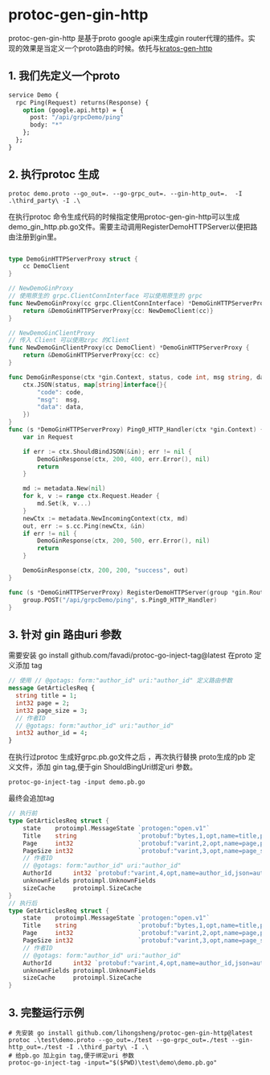 # protoc-gen-gin-http
protoc-gen-gin-http 是基于proto google api来生成gin router代理的插件。实现的效果是当定义一个proto路由的时候。依托与[kratos-gen-http](https://github.com/go-kratos/kratos/tree/main/cmd/protoc-gen-go-http)
## 1. 我们先定义一个proto
```protobuf
service Demo {
  rpc Ping(Request) returns(Response) {
    option (google.api.http) = {
      post: "/api/grpcDemo/ping"
      body: "*"
    };
  };
}
```
## 2. 执行protoc 生成
```shell
protoc demo.proto --go_out=. --go-grpc_out=. --gin-http_out=.  -I .\third_party\ -I .\
```
在执行protoc 命令生成代码的时候指定使用protoc-gen-gin-http可以生成demo_gin_http.pb.go文件。需要主动调用RegisterDemoHTTPServer以便把路由注册到gin里。
```go

type DemoGinHTTPServerProxy struct {
	cc DemoClient
}

// NewDemoGinProxy
// 使用原生的 grpc.ClientConnInterface 可以使用原生的 grpc
func NewDemoGinProxy(cc grpc.ClientConnInterface) *DemoGinHTTPServerProxy {
	return &DemoGinHTTPServerProxy{cc: NewDemoClient(cc)}
}

// NewDemoGinClientProxy
// 传入 Client 可以使用zrpc 的Client
func NewDemoGinClientProxy(cc DemoClient) *DemoGinHTTPServerProxy {
	return &DemoGinHTTPServerProxy{cc: cc}
}

func DemoGinResponse(ctx *gin.Context, status, code int, msg string, data interface{}) {
	ctx.JSON(status, map[string]interface{}{
		"code": code,
		"msg":  msg,
		"data": data,
	})
}
func (s *DemoGinHTTPServerProxy) Ping0_HTTP_Handler(ctx *gin.Context) {
	var in Request

	if err := ctx.ShouldBindJSON(&in); err != nil {
		DemoGinResponse(ctx, 200, 400, err.Error(), nil)
		return
	}

	md := metadata.New(nil)
	for k, v := range ctx.Request.Header {
		md.Set(k, v...)
	}
	newCtx := metadata.NewIncomingContext(ctx, md)
	out, err := s.cc.Ping(newCtx, &in)
	if err != nil {
		DemoGinResponse(ctx, 200, 500, err.Error(), nil)
		return
	}

	DemoGinResponse(ctx, 200, 200, "success", out)
}

func (s *DemoGinHTTPServerProxy) RegisterDemoHTTPServer(group *gin.RouterGroup) {
	group.POST("/api/grpcDemo/ping", s.Ping0_HTTP_Handler)
}
```
## 3. 针对 gin 路由uri 参数
需要安装 go install github.com/favadi/protoc-go-inject-tag@latest 在proto 定义添加 tag
```protobuf
// 使用 // @gotags: form:"author_id" uri:"author_id" 定义路由参数
message GetArticlesReq {
  string title = 1;
  int32 page = 2;
  int32 page_size = 3;
  // 作者ID
  // @gotags: form:"author_id" uri:"author_id"
  int32 author_id = 4;
}
```
在执行过protoc 生成好grpc.pb.go文件之后 ，再次执行替换 proto生成的pb 定义文件，添加 gin tag,便于gin ShouldBingUri绑定uri 参数。
```shell
protoc-go-inject-tag -input demo.pb.go
```
最终会追加tag
```go
// 执行前
type GetArticlesReq struct {
	state    protoimpl.MessageState `protogen:"open.v1"`
	Title    string                 `protobuf:"bytes,1,opt,name=title,proto3" json:"title,omitempty"`
	Page     int32                  `protobuf:"varint,2,opt,name=page,proto3" json:"page,omitempty"`
	PageSize int32                  `protobuf:"varint,3,opt,name=page_size,json=pageSize,proto3" json:"page_size,omitempty"`
	// 作者ID
	// @gotags: form:"author_id" uri:"author_id"
	AuthorId      int32 `protobuf:"varint,4,opt,name=author_id,json=authorId,proto3" json:"author_id,omitempty"`
	unknownFields protoimpl.UnknownFields
	sizeCache     protoimpl.SizeCache
}
// 执行后
type GetArticlesReq struct {
	state    protoimpl.MessageState `protogen:"open.v1"`
	Title    string                 `protobuf:"bytes,1,opt,name=title,proto3" json:"title,omitempty"`
	Page     int32                  `protobuf:"varint,2,opt,name=page,proto3" json:"page,omitempty"`
	PageSize int32                  `protobuf:"varint,3,opt,name=page_size,json=pageSize,proto3" json:"page_size,omitempty"`
	// 作者ID
	// @gotags: form:"author_id" uri:"author_id"
	AuthorId      int32 `protobuf:"varint,4,opt,name=author_id,json=authorId,proto3" json:"author_id,omitempty" form:"author_id" uri:"author_id"`
	unknownFields protoimpl.UnknownFields
	sizeCache     protoimpl.SizeCache
}
```
## 3. 完整运行示例
```shell
# 先安装 go install github.com/lihongsheng/protoc-gen-gin-http@latest
protoc .\test\demo.proto --go_out=./test --go-grpc_out=./test --gin-http_out=./test -I .\third_party\ -I .\
# 给pb.go 加上gin tag,便于绑定uri 参数
protoc-go-inject-tag -input="$($PWD)\test\demo\demo.pb.go"
```
